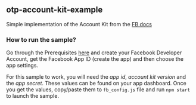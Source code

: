 ## otp-account-kit-example
Simple implementation of the Account Kit from the [FB docs](https://developers.facebook.com/docs/accountkit/)

### How to run the sample? 
Go through the Prerequisites [here](https://developers.facebook.com/docs/accountkit/webjs#prerequisites) and create your Facebook Developer Account, get the Facebook App ID (create the app) and then choose the app settings. 

For this sample to work, you will need the *app id*, *account kit version* and the *app secret*. These values can be found on your app dashboard. Once you get the values, copy/paste them to ```fb_config.js``` file and run ```npm start``` to launch the sample.
